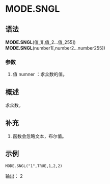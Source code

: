 # MODE.SNGL
## 语法
**MODE.SNGL**(值_1[,值_2...值_255])     
**MODE.SNGL**(number1[,number2...number255])
### 参数
1. 值 numner ：求众数的值。
## 概述
求众数。
## 补充
1. 函数会忽略文本，布尔值。
## 示例
```excel
MODE.SNGL("1",TRUE,1,2,2)
```
输出：
2